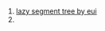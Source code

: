 




<br>

1. [lazy segment tree by eui](https://github.com/Jinsun-Lee/private_algorithm/blob/master/xxx/segmentTree_lazy.cpp)
2. 